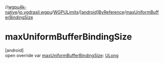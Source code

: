 //[wgpu4k-native](../../../../index.md)/[io.ygdrasil.wgpu](../../index.md)/[WGPULimits](../index.md)/[[android]ByReference](index.md)/[maxUniformBufferBindingSize](max-uniform-buffer-binding-size.md)

# maxUniformBufferBindingSize

[android]\
open override var [maxUniformBufferBindingSize](max-uniform-buffer-binding-size.md): [ULong](https://kotlinlang.org/api/core/kotlin-stdlib/kotlin/-u-long/index.html)